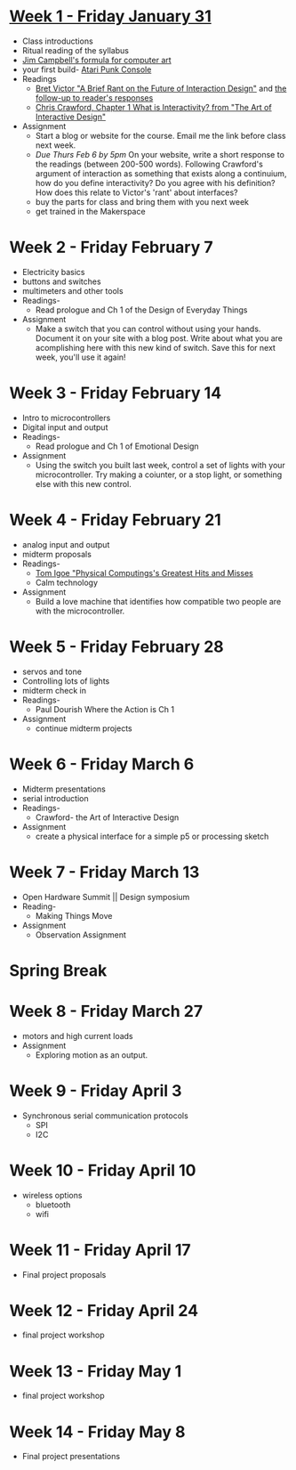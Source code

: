 # [Week 1 - Friday January 31](week1.md)
* Class introductions
* Ritual reading of the syllabus
* [Jim Campbell's formula for computer art](https://www.jimcampbell.tv/portfolio/miscellaneous_references/)
* your first build- [Atari Punk Console](/week1/apc.md)
* Readings
  * [Bret Victor "A Brief Rant on the Future of Interaction Design"](http://worrydream.com/ABriefRantOnTheFutureOfInteractionDesign/) and [the follow-up to reader's responses](http://worrydream.com/ABriefRantOnTheFutureOfInteractionDesign/responses.html)
  * [Chris Crawford, Chapter 1 What is Interactivity? from "The Art of Interactive Design"](https://ebookcentral-proquest-com.proxy.library.nyu.edu/lib/nyulibrary-ebooks/reader.action?docID=273475&ppg=25)
* Assignment
  * Start a blog or website for the course. Email me the link before class next week.
  * _Due Thurs Feb 6 by 5pm_ On your website, write a short response to the readings (between 200-500 words). Following Crawford's argument of interaction as something that exists along a continuium, how do you define interactivity? Do you agree with his definition? How does this relate to Victor's 'rant' about interfaces?
  * buy the parts for class and bring them with you next week
  * get trained in the Makerspace

# Week 2 - Friday February 7
* Electricity basics
* buttons and switches
* multimeters and other tools
* Readings- 
  * Read prologue and Ch 1 of the Design of Everyday Things
* Assignment
  * Make a switch that you can control without using your hands. Document it on your site with a blog post. Write about what you are acomplishing here with this new kind of switch. Save this for next week, you'll use it again!

# Week 3 - Friday February 14
* Intro to microcontrollers
* Digital input and output 
* Readings- 
  * Read prologue and Ch 1 of Emotional Design
* Assignment
  * Using the switch you built last week, control a set of lights with your microcontroller. Try making a coiunter, or a stop light, or something else with this new control.  

# Week 4 - Friday February 21
* analog input and output
* midterm proposals
* Readings- 
  * [Tom Igoe "Physical Computings's Greatest Hits and Misses](https://www.tigoe.com/blog/category/physicalcomputing/176/)
  * Calm technology
* Assignment
  * Build a love machine that identifies how compatible two people are with the microcontroller.

# Week 5 - Friday February 28
* servos and tone
* Controlling lots of lights 
* midterm check in
* Readings- 
  * Paul Dourish Where the Action is Ch 1
* Assignment
  * continue midterm projects

# Week 6 - Friday March 6
* Midterm presentations
* serial introduction
* Readings- 
  * Crawford- the Art of Interactive Design
* Assignment
  * create a physical interface for a simple p5 or processing sketch
 
# Week 7 - Friday March 13
* Open Hardware Summit || Design symposium 
* Reading-
  * Making Things Move
* Assignment
  * Observation Assignment
 
# Spring Break

# Week 8 - Friday March 27
* motors and high current loads
* Assignment
  * Exploring motion as an output.
 
# Week 9 - Friday April 3
* Synchronous serial communication protocols
  * SPI
  * I2C

# Week 10 - Friday April 10
* wireless options
  * bluetooth
  * wifi

# Week 11 - Friday April 17
* Final project proposals

# Week 12 - Friday April 24
* final project workshop

# Week 13 - Friday May 1
* final project workshop

# Week 14 - Friday May 8
* Final project presentations 
